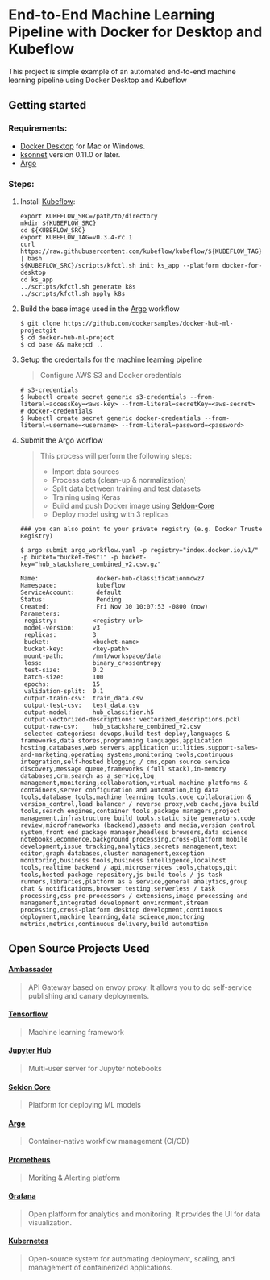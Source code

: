 # End-to-End Machine Learning Pipeline with Docker for Desktop and Kubeflow

This project is simple example of an automated end-to-end machine learning pipeline using Docker Desktop and Kubeflow

## Getting started

### Requirements:

- [Docker Desktop](https://www.docker.com/products/docker-desktop) for Mac or Windows.
- [ksonnet](https://ksonnet.io/#get-started) version 0.11.0 or later.
- [Argo](https://github.com/argoproj/argo/blob/master/demo.md)

### Steps:

1. Install [Kubeflow](https://www.kubeflow.org/):

   ```
   export KUBEFLOW_SRC=/path/to/directory
   mkdir ${KUBEFLOW_SRC}
   cd ${KUBEFLOW_SRC}
   export KUBEFLOW_TAG=v0.3.4-rc.1
   curl https://raw.githubusercontent.com/kubeflow/kubeflow/${KUBEFLOW_TAG}/scripts/download.sh | bash
   ${KUBEFLOW_SRC}/scripts/kfctl.sh init ks_app --platform docker-for-desktop
   cd ks_app
   ../scripts/kfctl.sh generate k8s
   ../scripts/kfctl.sh apply k8s
   ```

2. Build the base image used in the [Argo](https://argoproj.github.io/) workflow

   ```
   $ git clone https://github.com/dockersamples/docker-hub-ml-projectgit
   $ cd docker-hub-ml-project
   $ cd base && make;cd ..
   ```

3. Setup the credentails for the machine learning pipeline

   > Configure AWS S3 and Docker credentials

   ```
   # s3-credentials
   $ kubectl create secret generic s3-credentials --from-literal=accessKey=<aws-key> --from-literal=secretKey=<aws-secret>
   # docker-credentials
   $ kubectl create secret generic docker-credentials --from-literal=username=<username> --from-literal=password=<password>
   ```

4. Submit the Argo worflow

   > This process will perform the following steps:
   >
   > - Import data sources
   > - Process data (clean-up & normalization)
   > - Split data between training and test datasets
   > - Training using Keras
   > - Build and push Docker image using [Seldon-Core](https://github.com/SeldonIO/seldon-core/blob/master/docs/wrappers/python-docker.md)
   > - Deploy model using with 3 replicas

   ```
   ### you can also point to your private registry (e.g. Docker Truste Registry)

   $ argo submit argo_workflow.yaml -p registry="index.docker.io/v1/" -p bucket="bucket-test1" -p bucket-key="hub_stackshare_combined_v2.csv.gz"

   Name:                docker-hub-classificationmcwz7
   Namespace:           kubeflow
   ServiceAccount:      default
   Status:              Pending
   Created:             Fri Nov 30 10:07:53 -0800 (now)
   Parameters:
    registry:          <registry-url>
    model-version:     v3
    replicas:          3
    bucket:            <bucket-name>
    bucket-key:        <key-path>
    mount-path:        /mnt/workspace/data
    loss:              binary_crossentropy
    test-size:         0.2
    batch-size:        100
    epochs:            15
    validation-split:  0.1
    output-train-csv:  train_data.csv
    output-test-csv:   test_data.csv
    output-model:      hub_classifier.h5
    output-vectorized-descriptions: vectorized_descriptions.pckl
    output-raw-csv:    hub_stackshare_combined_v2.csv
    selected-categories: devops,build-test-deploy,languages & frameworks,data stores,programming languages,application hosting,databases,web servers,application utilities,support-sales-and-marketing,operating systems,monitoring tools,continuous integration,self-hosted blogging / cms,open source service discovery,message queue,frameworks (full stack),in-memory databases,crm,search as a service,log management,monitoring,collaboration,virtual machine platforms & containers,server configuration and automation,big data tools,database tools,machine learning tools,code collaboration & version_control,load balancer / reverse proxy,web cache,java build tools,search engines,container tools,package managers,project management,infrastructure build tools,static site generators,code review,microframeworks (backend),assets and media,version control system,front end package manager,headless browsers,data science notebooks,ecommerce,background processing,cross-platform mobile development,issue tracking,analytics,secrets management,text editor,graph databases,cluster management,exception monitoring,business tools,business intelligence,localhost tools,realtime backend / api,microservices tools,chatops,git tools,hosted package repository,js build tools / js task runners,libraries,platform as a service,general analytics,group chat & notifications,browser testing,serverless / task processing,css pre-processors / extensions,image processing and management,integrated development environment,stream processing,cross-platform desktop development,continuous deployment,machine learning,data science,monitoring metrics,metrics,continuous delivery,build automation
   ```

## Open Source Projects Used

#### [Ambassador](https://www.getambassador.io/)

> API Gateway based on envoy proxy. It allows you to do self-service publishing and canary deployments.

#### [Tensorflow](https://www.tensorflow.org/)

> Machine learning framework

#### [Jupyter Hub](https://jupyterhub.readthedocs.io/en/stable/)

> Multi-user server for Jupyter notebooks

#### [Seldon Core](https://www.seldon.io/)

> Platform for deploying ML models

#### [Argo](https://argoproj.github.io/)

> Container-native workflow management (CI/CD)

#### [Prometheus](https://prometheus.io/)

> Moriting & Alerting platform

#### [Grafana](https://grafana.com/)

> Open platform for analytics and monitoring. It provides the UI for data visualization.

#### [Kubernetes](https://kubernetes.io/)

> Open-source system for automating deployment, scaling, and management of containerized applications.
